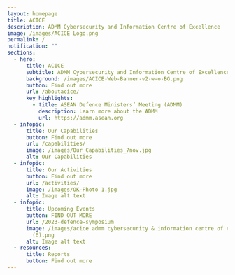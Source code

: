```yaml
---
layout: homepage
title: ACICE
description: ADMM Cybersecurity and Information Centre of Excellence
image: /images/ACICE Logo.png
permalink: /
notification: ""
sections:
  - hero:
      title: ACICE
      subtitle: ADMM Cybersecurity and Information Centre of Excellence
      background: /images/ACICE-Web-Banner-v2-w-o-BG.png
      button: Find out more
      url: /aboutacice/
      key_highlights:
        - title: ASEAN Defence Ministers’ Meeting (ADMM)
          description: Learn more about the ADMM
          url: https://admm.asean.org
  - infopic:
      title: Our Capabilities
      button: Find out more
      url: /capabilities/
      image: /images/Our_Capabilities_7nov.jpg
      alt: Our Capabilities
  - infopic:
      title: Our Activities
      button: Find out more
      url: /activities/
      image: /images/OK-Photo 1.jpg
      alt: Image alt text
  - infopic:
      title: Upcoming Events
      button: FIND OUT MORE
      url: /2023-defence-symposium
      image: /images/acice admm cybersecurity & information centre of excellence
        (6).png
      alt: Image alt text
  - resources:
      title: Reports
      button: Find out more
---
```

